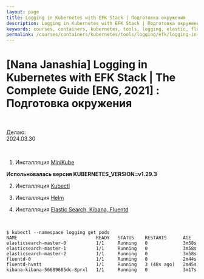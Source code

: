 ```yaml
---
layout: page
title: Logging in Kubernetes with EFK Stack | Подготовка окружения
description: Logging in Kubernetes with EFK Stack | Подготовка окружения
keywords: courses, containers, kubernetes, tools, logging, elastic, fluentd, kibana, Подготовка окружения
permalink: /courses/containers/kubernetes/tools/logging/efk/logging-in-kubernetes-with-efk-stack/env/
---
```


# [Nana Janashia] Logging in Kubernetes with EFK Stack | The Complete Guide [ENG, 2021] : Подготовка окружения

<br/>

Делаю:  
2024.03.30

<br/>

1. Инсталляция [MiniKube](/tools/containers/kubernetes/minikube/setup/)

**Испольновалась версия KUBERNETES_VERSION=v1.29.3**

2. Инсталляция [Kubectl](/tools/containers/kubernetes/tools/kubectl/)

3. Инсталляция [Helm](/tools/containers/kubernetes/tools/packages/helm/setup/)

4. Инсталляция [Elastic Search, Kibana, Fluentd](/tools/containers/kubernetes/tools/logging/elastic/setup/helm/)

<br/>

```
$ kubectl --namespace logging get pods
NAME                             READY   STATUS    RESTARTS      AGE
elasticsearch-master-0           1/1     Running   0             3m58s
elasticsearch-master-1           1/1     Running   0             3m58s
elasticsearch-master-2           1/1     Running   0             3m58s
fluentd-0                        1/1     Running   0             2m44s
fluentd-hvntt                    1/1     Running   3 (48s ago)   2m45s
kibana-kibana-56689685dc-8prxl   1/1     Running   0             3m17s
```
